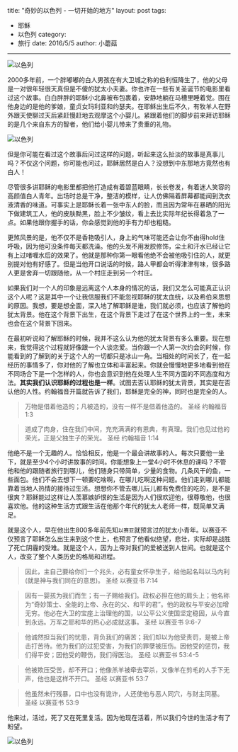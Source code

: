 title: "奇妙的以色列 - 一切开始的地方"
layout: post
tags:
  - 耶稣
  - 以色列
category:
  - 旅行
date: 2016/5/5
author: 小蘑菇
---
![以色列](/zh/images/birth.jpg)

2000多年前，一个胖嘟嘟的白人男孩在有大卫城之称的伯利恒降生了，他的父母是一对很年轻很天真但是不傻的犹太小夫妻。你也许在一些有关圣诞节的电影里看过这个故事。白白胖胖的耶稣小北鼻被布包裹着，安静地躺在马槽里睡着觉。围在他身边的是他的爹娘，童贞女玛利亚和约瑟夫。在耶稣出生后不久，有牧羊人在野外跟天使聊过天后紧赶慢赶地去观摩这个小婴儿。紧跟着他们的脚步前来拜访耶稣的是几个来自东方的智者，他们给小婴儿带来了贵重的礼物。

<!-- more -->

![以色列](/zh/images/birthplace.jpg)

但是你可能在看过这个故事后问过这样的问题，听起来这么扯淡的故事是真事儿吗？不仅这个问题，你可能也问过，耶稣居然是白人？没想到中东那地方竟然也有白人！

尽管很多讲耶稣的电影里都把他打造成有着碧蓝眼睛，长长卷发，有着迷人笑容的高颜值白人青年。出场时总是干净，整洁的模样，让人仿佛隔着屏幕都能闻到洗衣液清香的味道。可事实上是耶稣长着一张中东人的脸，而且因为常年在暴晒的阳光下做建筑工人，他的皮肤黝黑，脸上不少皱纹，看上去比实际年纪长得着急了一点。如果他跟你握手的话，你会感觉到他的手有力却也粗糙。

更煞风景的是，他不仅不是香艳吸引人，身上的气味可能还会让你不由得hold住呼吸，因为他可没条件每天都洗澡。他的头发不用发胶修饰，尘土和汗水已经让它有上过啫喱水后的效果了。他就是那种你第一眼看他绝不会被他吸引住的人，就更别提对他有好感了。但是当他开口说话的时候，路人甲都会听得津津有味，很多路人更是舍弃一切跟随他，从一个村庄走到另一个村庄。

如果我们对一个人的印象是远离这个人本身的情况的话，我们又怎么可能真正认识这个人呢？这是其中一个让我信服我们不能忽视耶稣的犹太血统，以及希伯来思想的原因。我想，要是想全面，深入地了解耶稣是谁，我们就必须，也应该了解他的犹太背景。他在这个背景下出生，在这个背景下走过了在这个世界上的一生，未来也会在这个背景下回来。 

在最初听说和了解耶稣的时候，我并不这么认为他的犹太背景有多么重要。现在想来，我觉得这个过程就好像跟一个人谈恋爱。当你跟一个人第一次约会的时候，你能看到的了解到的关于这个人的一切都只是冰山一角。当相处的时间长了，在一起经历的事情多了，你对他的了解也立体和丰富起来。你就会慢慢地更多地看到他在不同场合下是一个怎样的人，你也会意识到他在处理人生不同方面的不同态度和方法。__其实我们认识耶稣的过程也是一样__。试图去否认耶稣的犹太背景，其实是在否认他的人性。约翰福音开篇就告诉了我们，耶稣是完全的神，同时也是完全的人。

> 万物是借着他造的；凡被造的，没有一样不是借着他造的。
> 圣经 约翰福音 1:3

> 道成了肉身，住在我们中间，充充满满的有恩典，有真理。我们也见过他的荣光，正是父独生子的荣光。
> 圣经 约翰福音 1:14

他绝不是一个无趣的人。恰恰相反，他是一个最会讲故事的人。每次只要他一坐下，就是至少4个小时讲故事的时间。你能想象上一堂4小时不休息的课吗？不管他和他的跟随者旅行到哪儿，他们随身只带简单，少量的食物。几条风干的鱼，一些面包。他们不会去想下一顿要吃啥啊，在哪儿吃啊这种问题。他们走到哪儿都能靠着当地人热情的接待过生活。想想你不管去哪儿玩儿都有免费住的吃的，是不是很爽？耶稣能过这样让人羡慕嫉妒恨的生活是因为人们很欢迎他，很尊敬他，也很喜欢他。他的这种生活方式跟生活在他那个年代的犹太人老师一样，既简单又满足。

就是这个人，早在他出生800多年前先知`以赛亚`就预言过的犹太小青年。以赛亚不仅预言了耶稣怎么出生来到这个世上，也预言了他看似绝望，悲壮，实际却是战胜了死亡阴霾的受难。就是这个人，因为上帝对我们的爱被送到人世间。也就是这个人，改变了整个人类历史的格局和进程。

> 因此，主自己要给你们一个兆头，必有童女怀孕生子，给他起名叫以马内利(就是神与我们同在的意思)。
> 圣经 以赛亚书 7:14

> 因有一婴孩为我们而生；有一子赐给我们。政权必担在他的肩头上；他名称为“奇妙策士、全能的上帝、永在的父、和平的君”。他的政权与平安必加增无穷。他必在大卫的宝座上治理他的国，以公平公义使国坚定稳固，从今直到永远。万军之耶和华的热心必成就这事。
> 圣经 以赛亚书 9:6-7

> 他诚然担当我们的忧患，背负我们的痛苦；我们却以为他受责罚，是被上帝击打苦待。他为我们的过犯受害，为我们的罪孽被压伤。因他受的惩罚，我们得平安；因他受的鞭伤，我们得医治。
> 圣经 以赛亚书 53:4-5

> 他被欺压受苦，却不开口；他像羔羊被牵去宰杀，又像羊在剪毛的人手下无声，他也是这样不开口。
> 圣经 以赛亚书 53:7

> 他虽然未行残暴，口中也没有诡诈，人还使他与恶人同穴，与财主同墓。
> 圣经 以赛亚书 53:9

他来过，活过，死了又在死里复活。因为他现在活着，所以我们今世的生活才有了盼望。



![以色列](/zh/images/door.jpg)